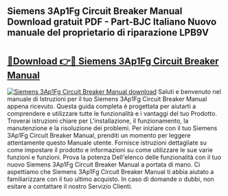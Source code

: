 ## Siemens 3Ap1Fg Circuit Breaker Manual Download gratuit PDF - Part-BJC Italiano Nuovo manuale del proprietario di riparazione LPB9V

# <h2><a href="http://dfb1ju.blite.top/?on=Siemens+3Ap1Fg+Circuit+Breaker+Manual">🔗Download 👉🔴 Siemens 3Ap1Fg Circuit Breaker Manual</a></h2>

[![Siemens 3Ap1Fg Circuit Breaker Manual download](https://i.imgur.com/lujVjoI.png)](http://dfb1ju.blite.top/?on=Siemens+3Ap1Fg+Circuit+Breaker+Manual)
Saluti e benvenuto nel manuale di Istruzioni per il tuo Siemens 3Ap1Fg Circuit Breaker Manual appena ricevuto. Questa guida completa è progettata per aiutarti a comprendere e utilizzare tutte le funzionalità e i vantaggi del tuo Prodotto. Troverai istruzioni chiare per L'installazione, il funzionamento, la manutenzione e la risoluzione dei problemi. Per iniziare con il tuo Siemens 3Ap1Fg Circuit Breaker Manual, prenditi un momento per leggere attentamente questo Manuale utente. Fornisce istruzioni dettagliate su come impostare il prodotto e informazioni su come utilizzare le sue varie funzioni e funzioni. Prova la potenza Dell'elenco delle funzionalità con il tuo nuovo Siemens 3Ap1Fg Circuit Breaker Manual a portata di mano. Ci aspettiamo che Siemens 3Ap1Fg Circuit Breaker Manual ti abbia aiutato a familiarizzare con il tuo ultimo acquisto. In caso di domande o dubbi, non esitare a contattare il nostro Servizio Clienti.
